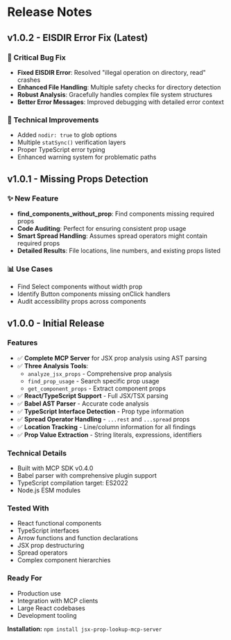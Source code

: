# Release Notes

## v1.0.2 - EISDIR Error Fix (Latest)

### 🐛 Critical Bug Fix
- **Fixed EISDIR Error**: Resolved "illegal operation on directory, read" crashes
- **Enhanced File Handling**: Multiple safety checks for directory detection
- **Robust Analysis**: Gracefully handles complex file system structures
- **Better Error Messages**: Improved debugging with detailed error context

### 🔧 Technical Improvements
- Added `nodir: true` to glob options
- Multiple `statSync()` verification layers
- Proper TypeScript error typing
- Enhanced warning system for problematic paths

## v1.0.1 - Missing Props Detection

### ✨ New Feature
- **find_components_without_prop**: Find components missing required props
- **Code Auditing**: Perfect for ensuring consistent prop usage
- **Smart Spread Handling**: Assumes spread operators might contain required props
- **Detailed Results**: File locations, line numbers, and existing props listed

### 📊 Use Cases
- Find Select components without width prop
- Identify Button components missing onClick handlers
- Audit accessibility props across components

## v1.0.0 - Initial Release

### Features
- ✅ **Complete MCP Server** for JSX prop analysis using AST parsing
- ✅ **Three Analysis Tools**:
  - `analyze_jsx_props` - Comprehensive prop analysis
  - `find_prop_usage` - Search specific prop usage
  - `get_component_props` - Extract component props
- ✅ **React/TypeScript Support** - Full JSX/TSX parsing
- ✅ **Babel AST Parser** - Accurate code analysis
- ✅ **TypeScript Interface Detection** - Prop type information
- ✅ **Spread Operator Handling** - `...rest` and `...spread` props
- ✅ **Location Tracking** - Line/column information for all findings
- ✅ **Prop Value Extraction** - String literals, expressions, identifiers

### Technical Details
- Built with MCP SDK v0.4.0
- Babel parser with comprehensive plugin support
- TypeScript compilation target: ES2022
- Node.js ESM modules

### Tested With
- React functional components
- TypeScript interfaces
- Arrow functions and function declarations
- JSX prop destructuring
- Spread operators
- Complex component hierarchies

### Ready For
- Production use
- Integration with MCP clients
- Large React codebases
- Development tooling

**Installation:** `npm install jsx-prop-lookup-mcp-server`